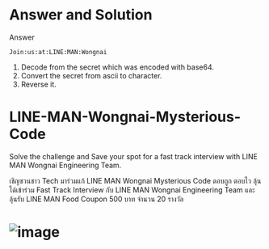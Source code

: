 # Answer and Solution
Answer  
```
Join:us:at:LINE:MAN:Wongnai
```
1. Decode from the secret which was encoded with base64.
2. Convert the secret from ascii to character.
3. Reverse it.


# LINE-MAN-Wongnai-Mysterious-Code


Solve the challenge and Save your spot for a fast track interview with LINE MAN Wongnai Engineering Team.

เชิญชวนชาว Tech มาร่วมแก้ LINE MAN Wongnai Mysterious Code ตอบถูก ตอบไว ลุ้นได้เข้าร่วม Fast Track Interview กับ LINE MAN Wongnai Engineering Team และ ลุ้นรับ LINE MAN Food Coupon 500 บาท จำนวน 20 รางวัล



# ![image](https://user-images.githubusercontent.com/108649272/178962304-75130546-d912-41fe-95e2-44a1623f7c83.png)
